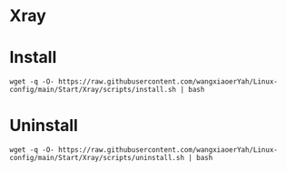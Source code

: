 # Xray

# Install

```shell
wget -q -O- https://raw.githubusercontent.com/wangxiaoerYah/Linux-config/main/Start/Xray/scripts/install.sh | bash
```

# Uninstall

```shell
wget -q -O- https://raw.githubusercontent.com/wangxiaoerYah/Linux-config/main/Start/Xray/scripts/uninstall.sh | bash
```